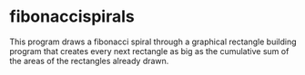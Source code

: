 # fibonaccispirals
This program draws a fibonacci spiral through a graphical rectangle building program that creates every next rectangle as big as the cumulative sum of the areas of the rectangles already drawn.
